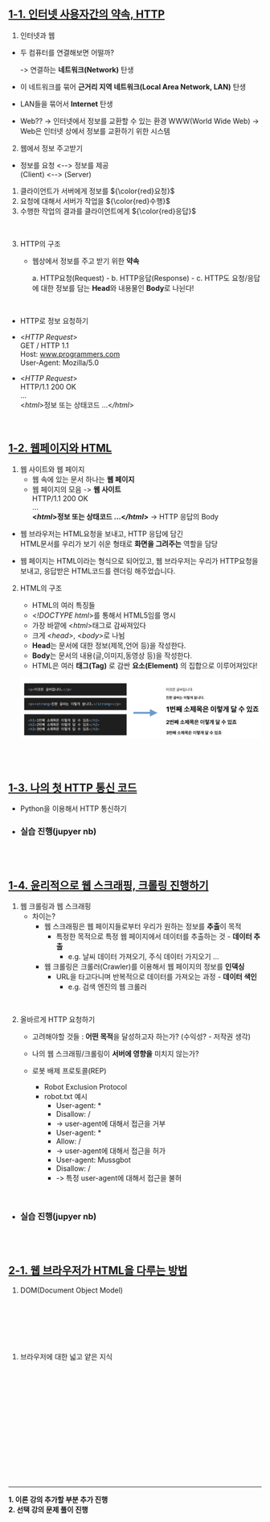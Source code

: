 ## <u>1-1. 인터넷 사용자간의 약속, HTTP</u>

1. 인터넷과 웹

- 두 컴퓨터를 연결해보면 어떨까?

  -> 연결하는 **네트워크(Network)** 탄생

- 이 네트워크를 묶어 **근거리 지역 네트워크(Local Area Network, LAN)** 탄생
- LAN들을 묶어서 **Internet** 탄생
- Web?? -> 인터넷에서 정보를 교환할 수 있는 환경 WWW(World Wide Web)
  -> Web은 인터넷 상에서 정보를 교환하기 위한 시스템

2. 웹에서 정보 주고받기

- 정보를 요청 <--> 정보를 제공
  <br>
  (Client) <--> (Server)

1.  클라이언트가 서버에게 정보를 ${\color{red}요청}$
2.  요청에 대해서 서버가 작업을 ${\color{red}수행}$
3.  수행한 작업의 결과를 클라이언트에게 ${\color{red}응답}$

<br>

3.  HTTP의 구조

    - 웹상에서 정보를 주고 받기 위한 **약속**
      <br>

      a. HTTP요청(Request) - b. HTTP응답(Response) - c. HTTP도 요청/응답에 대한 정보를 담는 **Head**와 내용물인 **Body**로 나뉜다!

<br>

- HTTP로 정보 요청하기
- <_HTTP Request_>
  <br>
  GET / HTTP 1.1
  <br>
  Host: www.programmers.com
  <br>
  User-Agent: Mozilla/5.0

- <_HTTP Request_>
  <br>
  HTTP/1.1 200 OK
  <br>
  ...
  <br>
  <_html_>정보 또는 상태코드 ...<_/html_>
  <br>

<br>

## <u>1-2. 웹페이지와 HTML</u>

1. 웹 사이트와 웹 페이지
   - 웹 속에 있는 문서 하나는 **웹 페이지**
   - 웹 페이지의 모음 -> **웹 사이트**
     <br>
     HTTP/1.1 200 OK
     <br>
     ...
     <br>
     **<_html_>정보 또는 상태코드 ...<_/html_>**
     -> HTTP 응답의 Body
     <br>

- 웹 브라우저는 HTML요청을 보내고, HTTP 응답에 담긴  
  HTML문서를 우리가 보기 쉬운 형태로
  **화면을 그려주는** 역할을 담당

- 웹 페이지는 HTML이라는 형식으로 되어있고, 웹 브라우저는
  우리가 HTTP요청을 보내고, 응답받은 HTML코드를 렌더링
  해주었습니다.

2. HTML의 구조

   - HTML의 여러 특징들
   - <_!DOCTYPE html_>를 통해서 HTML5임를 명시
   - 가장 바깥에 <_html_>태그로 감싸져있다
   - 크게 <_head_>, <_body_>로 나뉨
   - **Head**는 문서에 대한 정보(제목,언어 등)을 작성한다.
   - **Body**는 문서의 내용(글,이미지,동영상 등)을 작성한다.
   - HTML은 여러 **태그(Tag)** 로 감싼 **요소(Element)** 의 집합으로 이루어져있다!

   ![ex_screenshot](./img/1.PNG)

<br>
<br>

## <u>1-3. 나의 첫 HTTP 통신 코드</u>

- Python을 이용해서 HTTP 통신하기

- ### 실습 진행(jupyer nb)

<br>
<br>

## <u>1-4. 윤리적으로 웹 스크래핑, 크롤링 진행하기</u>

1. 웹 크롤링과 웹 스크래핑
   - 차이는?
     - 웹 스크래핑은 웹 페이지들로부터 우리가 원하는 정보를 **추출**이 목적
       - 특정한 목적으로 특정 웹 페이지에서 데이터를 추출하는 것 - **데이터 추출**
         - e.g. 날씨 데이터 가져오기, 주식 데이터 가지오기 ...
     - 웹 크롤링은 크롤러(Crawler)를 이용해서 웹 페이지의 정보를 **인덱싱**
       - URL을 타고다니며 반복적으로 데이터를 가져오는 과정 - **데이터 색인**
         - e.g. 검색 엔진의 웹 크롤러

<br>

2. 올바르게 HTTP 요청하기

   - 고려해야할 것들 : **어떤 목적**을 달성하고자 하는가? (수익성? - 저작권 생각)
   - 나의 웹 스크래핑/크롤링이 **서버에 영향을** 미치지 않는가?

   - 로봇 배제 프로토콜(REP)
     - Robot Exclusion Protocol
     - robot.txt 예시
       - User-agent: \*
       - Disallow: /
       - -> user-agent에 대해서 접근을 거부
       - User-agent: \*
       - Allow: /
       - -> user-agent에 대해서 접근을 허가
       - User-agent: Mussgbot
       - Disallow: /
       - -> 특정 user-agent에 대해서 접근을 불허

<br>

- ### 실습 진행(jupyer nb)
<br>
<br>

## <u>2-1. 웹 브라우저가 HTML을 다루는 방법</u>

1. DOM(Document Object Model)

<br>
<br>
<br>
<br>
<br>

1. 브라우저에 대한 넓고 얕은 지식

<br>

<br>
<br>
<br>
<br>
<br>
<br>
<br>
<br>
<br>
<br>
<br>
<br>

---

**1. 이론 강의 추가할 부분 추가 진행** <br>
**2. 선택 강의 문제 풀이 진행**
